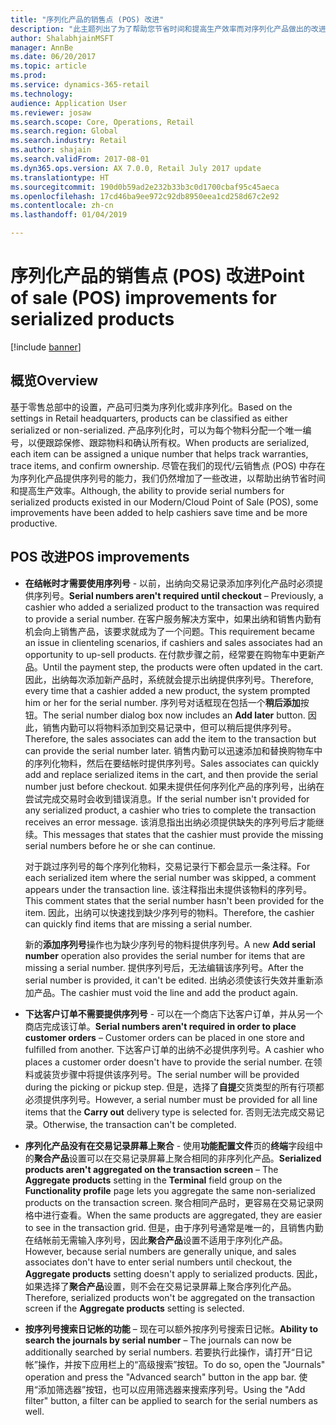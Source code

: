 ```yaml
---
title: "序列化产品的销售点 (POS) 改进"
description: "此主题列出了为了帮助您节省时间和提高生产效率而对序列化产品做出的改进。"
author: ShalabhjainMSFT
manager: AnnBe
ms.date: 06/20/2017
ms.topic: article
ms.prod: 
ms.service: dynamics-365-retail
ms.technology: 
audience: Application User
ms.reviewer: josaw
ms.search.scope: Core, Operations, Retail
ms.search.region: Global
ms.search.industry: Retail
ms.author: shajain
ms.search.validFrom: 2017-08-01
ms.dyn365.ops.version: AX 7.0.0, Retail July 2017 update
ms.translationtype: HT
ms.sourcegitcommit: 190d0b59ad2e232b33b3c0d1700cbaf95c45aeca
ms.openlocfilehash: 17cd46ba9ee972c92db8950eea1cd258d67c2e92
ms.contentlocale: zh-cn
ms.lasthandoff: 01/04/2019

---
```


# <a name="point-of-sale-pos-improvements-for-serialized-products"></a><span data-ttu-id="b1419-103">序列化产品的销售点 (POS) 改进</span><span class="sxs-lookup"><span data-stu-id="b1419-103">Point of sale (POS) improvements for serialized products</span></span>

[!include [banner](includes/banner.md)]

## <a name="overview"></a><span data-ttu-id="b1419-104">概览</span><span class="sxs-lookup"><span data-stu-id="b1419-104">Overview</span></span>

<span data-ttu-id="b1419-105">基于零售总部中的设置，产品可归类为序列化或非序列化。</span><span class="sxs-lookup"><span data-stu-id="b1419-105">Based on the settings in Retail headquarters, products can be classified as either serialized or non-serialized.</span></span> <span data-ttu-id="b1419-106">产品序列化时，可以为每个物料分配一个唯一编号，以便跟踪保修、跟踪物料和确认所有权。</span><span class="sxs-lookup"><span data-stu-id="b1419-106">When products are serialized, each item can be assigned a unique number that helps track warranties, trace items, and confirm ownership.</span></span> <span data-ttu-id="b1419-107">尽管在我们的现代/云销售点 (POS) 中存在为序列化产品提供序列号的能力，我们仍然增加了一些改进，以帮助出纳节省时间和提高生产效率。</span><span class="sxs-lookup"><span data-stu-id="b1419-107">Although, the ability to provide serial numbers for serialized products existed in our Modern/Cloud Point of Sale (POS), some improvements have been added to help cashiers save time and be more productive.</span></span>

## <a name="pos-improvements"></a><span data-ttu-id="b1419-108">POS 改进</span><span class="sxs-lookup"><span data-stu-id="b1419-108">POS improvements</span></span>

- <span data-ttu-id="b1419-109">**在结帐时才需要使用序列号** - 以前，出纳向交易记录添加序列化产品时必须提供序列号。</span><span class="sxs-lookup"><span data-stu-id="b1419-109">**Serial numbers aren't required until checkout** – Previously, a cashier who added a serialized product to the transaction was required to provide a serial number.</span></span> <span data-ttu-id="b1419-110">在客户服务解决方案中，如果出纳和销售内勤有机会向上销售产品，该要求就成为了一个问题。</span><span class="sxs-lookup"><span data-stu-id="b1419-110">This requirement became an issue in clienteling scenarios, if cashiers and sales associates had an opportunity to up-sell products.</span></span> <span data-ttu-id="b1419-111">在付款步骤之前，经常要在购物车中更新产品。</span><span class="sxs-lookup"><span data-stu-id="b1419-111">Until the payment step, the products were often updated in the cart.</span></span> <span data-ttu-id="b1419-112">因此，出纳每次添加新产品时，系统就会提示出纳提供序列号。</span><span class="sxs-lookup"><span data-stu-id="b1419-112">Therefore, every time that a cashier added a new product, the system prompted him or her for the serial number.</span></span> <span data-ttu-id="b1419-113">序列号对话框现在包括一个**稍后添加**按钮。</span><span class="sxs-lookup"><span data-stu-id="b1419-113">The serial number dialog box now includes an **Add later** button.</span></span> <span data-ttu-id="b1419-114">因此，销售内勤可以将物料添加到交易记录中，但可以稍后提供序列号。</span><span class="sxs-lookup"><span data-stu-id="b1419-114">Therefore, the sales associates can add the item to the transaction but can provide the serial number later.</span></span> <span data-ttu-id="b1419-115">销售内勤可以迅速添加和替换购物车中的序列化物料，然后在要结帐时提供序列号。</span><span class="sxs-lookup"><span data-stu-id="b1419-115">Sales associates can quickly add and replace serialized items in the cart, and then provide the serial number just before checkout.</span></span> <span data-ttu-id="b1419-116">如果未提供任何序列化产品的序列号，出纳在尝试完成交易时会收到错误消息。</span><span class="sxs-lookup"><span data-stu-id="b1419-116">If the serial number isn't provided for any serialized product, a cashier who tries to complete the transaction receives an error message.</span></span> <span data-ttu-id="b1419-117">该消息指出出纳必须提供缺失的序列号后才能继续。</span><span class="sxs-lookup"><span data-stu-id="b1419-117">This messages that states that the cashier must provide the missing serial numbers before he or she can continue.</span></span>

    <span data-ttu-id="b1419-118">对于跳过序列号的每个序列化物料，交易记录行下都会显示一条注释。</span><span class="sxs-lookup"><span data-stu-id="b1419-118">For each serialized item where the serial number was skipped, a comment appears under the transaction line.</span></span> <span data-ttu-id="b1419-119">该注释指出未提供该物料的序列号。</span><span class="sxs-lookup"><span data-stu-id="b1419-119">This comment states that the serial number hasn't been provided for the item.</span></span> <span data-ttu-id="b1419-120">因此，出纳可以快速找到缺少序列号的物料。</span><span class="sxs-lookup"><span data-stu-id="b1419-120">Therefore, the cashier can quickly find items that are missing a serial number.</span></span>

    <span data-ttu-id="b1419-121">新的**添加序列号**操作也为缺少序列号的物料提供序列号。</span><span class="sxs-lookup"><span data-stu-id="b1419-121">A new **Add serial number** operation also provides the serial number for items that are missing a serial number.</span></span> <span data-ttu-id="b1419-122">提供序列号后，无法编辑该序列号。</span><span class="sxs-lookup"><span data-stu-id="b1419-122">After the serial number is provided, it can't be edited.</span></span> <span data-ttu-id="b1419-123">出纳必须使该行失效并重新添加产品。</span><span class="sxs-lookup"><span data-stu-id="b1419-123">The cashier must void the line and add the product again.</span></span>
    
- <span data-ttu-id="b1419-124">**下达客户订单不需要提供序列号** - 可以在一个商店下达客户订单，并从另一个商店完成该订单。</span><span class="sxs-lookup"><span data-stu-id="b1419-124">**Serial numbers aren't required in order to place customer orders** – Customer orders can be placed in one store and fulfilled from another.</span></span> <span data-ttu-id="b1419-125">下达客户订单的出纳不必提供序列号。</span><span class="sxs-lookup"><span data-stu-id="b1419-125">A cashier who places a customer order doesn't have to provide the serial number.</span></span> <span data-ttu-id="b1419-126">在领料或装货步骤中将提供该序列号。</span><span class="sxs-lookup"><span data-stu-id="b1419-126">The serial number will be provided during the picking or pickup step.</span></span> <span data-ttu-id="b1419-127">但是，选择了**自提**交货类型的所有行项都必须提供序列号。</span><span class="sxs-lookup"><span data-stu-id="b1419-127">However, a serial number must be provided for all line items that the **Carry out** delivery type is selected for.</span></span> <span data-ttu-id="b1419-128">否则无法完成交易记录。</span><span class="sxs-lookup"><span data-stu-id="b1419-128">Otherwise, the transaction can't be completed.</span></span>
- <span data-ttu-id="b1419-129">**序列化产品没有在交易记录屏幕上聚合** - 使用**功能配置文件**页的**终端**字段组中的**聚合产品**设置可以在交易记录屏幕上聚合相同的非序列化产品。</span><span class="sxs-lookup"><span data-stu-id="b1419-129">**Serialized products aren't aggregated on the transaction screen** – The **Aggregate products** setting in the **Terminal** field group on the **Functionality profile** page lets you aggregate the same non-serialized products on the transaction screen.</span></span> <span data-ttu-id="b1419-130">聚合相同产品时，更容易在交易记录网格中进行查看。</span><span class="sxs-lookup"><span data-stu-id="b1419-130">When the same products are aggregated, they are easier to see in the transaction grid.</span></span> <span data-ttu-id="b1419-131">但是，由于序列号通常是唯一的，且销售内勤在结帐前无需输入序列号，因此**聚合产品**设置不适用于序列化产品。</span><span class="sxs-lookup"><span data-stu-id="b1419-131">However, because serial numbers are generally unique, and sales associates don't have to enter serial numbers until checkout, the **Aggregate products** setting doesn't apply to serialized products.</span></span> <span data-ttu-id="b1419-132">因此，如果选择了**聚合产品**设置，则不会在交易记录屏幕上聚合序列化产品。</span><span class="sxs-lookup"><span data-stu-id="b1419-132">Therefore, serialized products won't be aggregated on the transaction screen if the **Aggregate products** setting is selected.</span></span>
- <span data-ttu-id="b1419-133">**按序列号搜索日记帐的功能** – 现在可以额外按序列号搜索日记帐。</span><span class="sxs-lookup"><span data-stu-id="b1419-133">**Ability to search the journals by serial number** – The journals can now be additionally searched by serial numbers.</span></span> <span data-ttu-id="b1419-134">若要执行此操作，请打开“日记帐”操作，并按下应用栏上的“高级搜索”按钮。</span><span class="sxs-lookup"><span data-stu-id="b1419-134">To do so, open the "Journals" operation and press the "Advanced search" button in the app bar.</span></span> <span data-ttu-id="b1419-135">使用“添加筛选器”按钮，也可以应用筛选器来搜索序列号。</span><span class="sxs-lookup"><span data-stu-id="b1419-135">Using the "Add filter" button, a filter can be applied to search for the serial numbers as well.</span></span>


